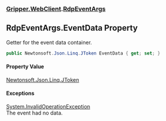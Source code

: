 ### [Gripper.WebClient](Gripper_WebClient.md 'Gripper.WebClient').[RdpEventArgs](Gripper_WebClient_RdpEventArgs.md 'Gripper.WebClient.RdpEventArgs')
## RdpEventArgs.EventData Property
Getter for the event data container.  
```csharp
public Newtonsoft.Json.Linq.JToken EventData { get; set; }
```
#### Property Value
[Newtonsoft.Json.Linq.JToken](https://docs.microsoft.com/en-us/dotnet/api/Newtonsoft.Json.Linq.JToken 'Newtonsoft.Json.Linq.JToken')
#### Exceptions
[System.InvalidOperationException](https://docs.microsoft.com/en-us/dotnet/api/System.InvalidOperationException 'System.InvalidOperationException')  
The event had no data.
